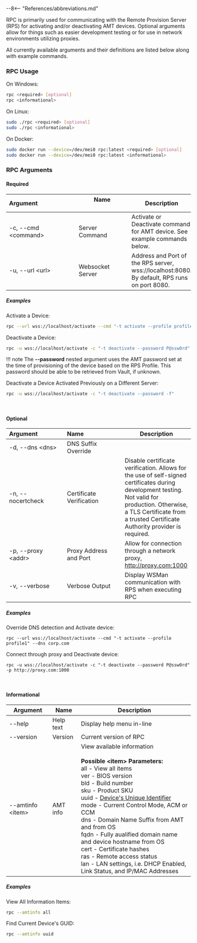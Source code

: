 --8<-- "References/abbreviations.md"

RPC is primarily used for communicating with the Remote Provision Server (RPS) for activating and/or deactivating AMT devices. Optional arguments allow for things such as easier development testing or for use in network environments utilizing proxies.

All currently available arguments and their definitions are listed below along with example commands. 

### RPC Usage
On Windows:
``` bash
rpc <required> [optional]
rpc <informational>
```

On Linux:
``` bash
sudo ./rpc <required> [optional]
sudo ./rpc <informational>
```

On Docker:
``` bash
sudo docker run --device=/dev/mei0 rpc:latest <required> [optional]
sudo docker run --device=/dev/mei0 rpc:latest <informational>
```
### RPC Arguments

#### Required

| Argument&emsp;&emsp;&emsp;&emsp;&emsp;&emsp; | Name &emsp;&emsp;&emsp;&emsp;&emsp;&emsp;&emsp;&emsp; | Description |
| -------------------------- | ---------------------- | ----------- |
| -c, --cmd &lt;command&gt;  | Server Command         | Activate or Deactivate command for AMT device. See example commands below. |
| -u, --url &lt;url&gt;      | Websocket Server       | Address and Port of the RPS server, wss://localhost:8080. By default, RPS runs on port 8080. |

##### Examples
Activate a Device:
``` bash
rpc --url wss://localhost/activate --cmd "-t activate --profile profile1"
```

Deactivate a Device:
``` bash
rpc -u wss://localhost/activate -c "-t deactivate --password P@ssw0rd"
```

!!! note
	The **--password** nested argument uses the AMT password set at the time of provisioning of the device based on the RPS Profile. This password should be able to be retrieved from Vault, if unknown.

Deactivate a Device Activated Previously on a Different Server:
``` bash
rpc -u wss://localhost/activate -c "-t deactivate --password -f"
```



<br>

#### Optional <a name="optional"></a>

| Argument&emsp;&emsp;&emsp;&emsp; | Name&emsp;&emsp;&emsp;&emsp;&emsp;&emsp;   | Description |
| -------------------------- | ------------------------ | ----------- |
| -d, --dns &lt;dns&gt;      | DNS Suffix Override      | |
| -n, --nocertcheck          | Certificate Verification | Disable certificate verification. Allows for the use of self-signed certificates during development testing. Not valid for production. Otherwise, a TLS Certificate from a trusted Certificate Authority provider is required. |
| -p, --proxy &lt;addr&gt;   | Proxy Address and Port   | Allow for connection through a network proxy, http://proxy.com:1000 |
| -v, --verbose              | Verbose Output           | Display WSMan communication with RPS when executing RPC |

##### Examples

Override DNS detection and Activate device:
```
rpc --url wss://localhost/activate --cmd "-t activate --profile profile1" --dns corp.com
```

Connect through proxy and Deactivate device:
```
rpc -u wss://localhost/activate -c "-t deactivate --password P@ssw0rd" -p http://proxy.com:1000
```


<br>

#### Informational

| Argument                   | Name                   | Description |
| -------------------------- | ---------------------- | ----------- |
| --help                     | Help text              | Display help menu in-line |
| --version                  | Version                | Current version of RPC |
| --amtinfo &lt;item&gt;     | AMT info               | View available information<br><br>**Possible &lt;item&gt; Parameters:**<br>all - View all items<br>ver - BIOS version<br>bld - Build number<br>sku - Product SKU<br>uuid - [Device's Unique Identifier](../../Topics/guids.md)<br>mode - Current Control Mode, ACM or CCM<br>dns - Domain Name Suffix from AMT and from OS<br>fqdn - Fully aualified domain name and device hostname from OS<br>cert - Certificate hashes<br>ras - Remote access status<br>lan - LAN settings, i.e. DHCP Enabled, Link Status, and IP/MAC Addresses     |

##### Examples

View All Information Items:
``` bash
rpc --amtinfo all
```

Find Current Device's GUID:
``` bash
rpc --amtinfo uuid
```

